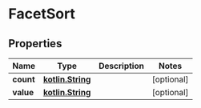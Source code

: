 # FacetSort

## Properties
Name | Type | Description | Notes
------------ | ------------- | ------------- | -------------
**count** | [**kotlin.String**](.md) |  |  [optional]
**value** | [**kotlin.String**](.md) |  |  [optional]
